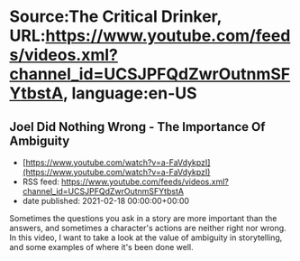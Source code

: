 # Source:The Critical Drinker, URL:https://www.youtube.com/feeds/videos.xml?channel_id=UCSJPFQdZwrOutnmSFYtbstA, language:en-US

## Joel Did Nothing Wrong - The Importance Of Ambiguity
 - [https://www.youtube.com/watch?v=a-FaVdykpzI](https://www.youtube.com/watch?v=a-FaVdykpzI)
 - RSS feed: https://www.youtube.com/feeds/videos.xml?channel_id=UCSJPFQdZwrOutnmSFYtbstA
 - date published: 2021-02-18 00:00:00+00:00

Sometimes the questions you ask in a story are more important than the answers, and sometimes a character's actions are neither right nor wrong. In this video, I want to take a look at the value of ambiguity in storytelling, and some examples of where it's been done well.

